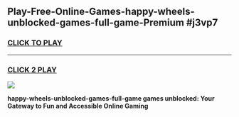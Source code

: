
## Play-Free-Online-Games-happy-wheels-unblocked-games-full-game-Premium #j3vp7
<h3>
<a href="https://premium.freeplayer.one?title=happy-wheels-unblocked-games-full-game&ref=8M">CLICK TO PLAY</a></h3>
<hr>

<h3>
<a href="https://premium.freeplayer.one?title=happy-wheels-unblocked-games-full-game&ref=8M">CLICK 2 PLAY</a>
  
</h3>

<a href="https://premium.freeplayer.one?title=happy-wheels-unblocked-games-full-game&ref=8M"><img src="https://clearcache.store/games.png"></a>


**happy-wheels-unblocked-games-full-game games unblocked: Your Gateway to Fun and Accessible Online Gaming**
